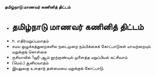 **தமிழ்நாடு மாணவர் கணினித் திட்டம்**
- # தமிழ்நாடு மாணவர் கணினித் திட்டம்
- n. எதிர்மறுப்புவாதம்
- சமய ஒழுக்கத்துறைகளில நடைமுறை நம்பிக்கைக் கோட்பாடுகள் யாவற்றையும் மறுக்குங் கொள்கை
- ருசியாவில் 1ஹீ-ஆம் நூற்றாண்டில் முளைத்த மறுப்பியல் கட்சிவாம்
- (மெய்.) சூனியவாதம்
- இயலுலகு உளதாந் தன்மையை மறுக்குங் கோட்பாடு.

